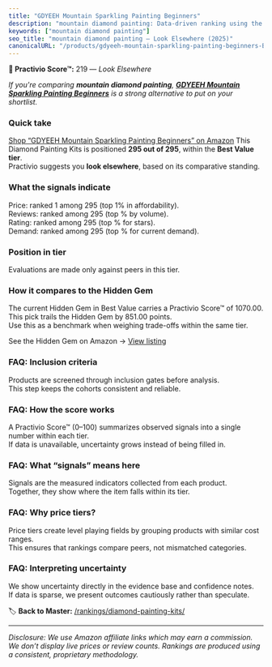 ```yaml
---
title: "GDYEEH Mountain Sparkling Painting Beginners"
description: "mountain diamond painting: Data-driven ranking using the Practivio Score™. Positioned by quality, value, demand, findability, momentum."
keywords: ["mountain diamond painting"]
seo_title: "mountain diamond painting — Look Elsewhere (2025)"
canonicalURL: "/products/gdyeeh-mountain-sparkling-painting-beginners-B0FC5PBB21/"
---
```


**🚫 Practivio Score™:** 219 — _Look Elsewhere_


*If you're comparing **mountain diamond painting**, **[GDYEEH Mountain Sparkling Painting Beginners](https://www.amazon.com/dp/B0FC5PBB21?tag=practivio-20)** is a strong alternative to put on your shortlist.*
### Quick take
[Shop “GDYEEH Mountain Sparkling Painting Beginners” on Amazon](https://www.amazon.com/dp/B0FC5PBB21?tag=practivio-20)
This Diamond Painting Kits is positioned **295 out of 295**, within the **Best Value tier**.  
Practivio suggests you **look elsewhere**, based on its comparative standing.

### What the signals indicate
Price: ranked 1 among 295 (top 1% in affordability).  
Reviews: ranked  among 295 (top % by volume).  
Rating: ranked  among 295 (top % for stars).  
Demand: ranked  among 295 (top % for current demand).

### Position in tier
Evaluations are made only against peers in this tier.

### How it compares to the Hidden Gem
The current Hidden Gem in Best Value carries a Practivio Score™ of 1070.00.  
This pick trails the Hidden Gem by 851.00 points.  
Use this as a benchmark when weighing trade-offs within the same tier.  

See the Hidden Gem on Amazon → [View listing](https://www.amazon.com/dp/B09FF26874?tag=practivio-20)

### FAQ: Inclusion criteria
Products are screened through inclusion gates before analysis.  
This step keeps the cohorts consistent and reliable.

### FAQ: How the score works
A Practivio Score™ (0–100) summarizes observed signals into a single number within each tier.  
If data is unavailable, uncertainty grows instead of being filled in.

### FAQ: What “signals” means here
Signals are the measured indicators collected from each product.  
Together, they show where the item falls within its tier.

### FAQ: Why price tiers?
Price tiers create level playing fields by grouping products with similar cost ranges.  
This ensures that rankings compare peers, not mismatched categories.

### FAQ: Interpreting uncertainty
We show uncertainty directly in the evidence base and confidence notes.  
If data is sparse, we present outcomes cautiously rather than speculate.


🏷️ **Back to Master:** [/rankings/diamond-painting-kits/](/rankings/diamond-painting-kits/)

---
_Disclosure: We use Amazon affiliate links which may earn a commission. We don’t display live prices or review counts. Rankings are produced using a consistent, proprietary methodology._
